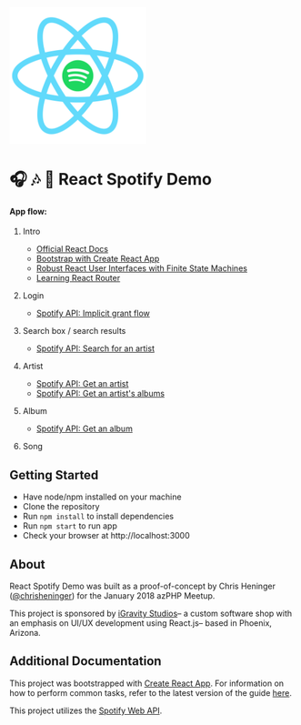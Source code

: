<img src="./react-spotify.png" alt="React Spotify Demo Logo" width="240" />

# 🎧 🎶 📲 React Spotify Demo

#### App flow:

1. Intro

   * [Official React Docs](https://reactjs.org)
   * [Bootstrap with Create React App](https://github.com/facebookincubator/create-react-app)
   * [Robust React User Interfaces with Finite State Machines](https://css-tricks.com/robust-react-user-interfaces-with-finite-state-machines/)
   * [Learning React Router](https://css-tricks.com/learning-react-router/)

1. Login

   * [Spotify API: Implicit grant flow](https://developer.spotify.com/web-api/authorization-guide/#implicit_grant_flow)

1. Search box / search results

   * [Spotify API: Search for an artist](https://developer.spotify.com/web-api/search-item/)

1. Artist

   * [Spotify API: Get an artist](https://developer.spotify.com/web-api/get-artist/)
   * [Spotify API: Get an artist's albums](https://developer.spotify.com/web-api/get-artists-albums/)

1. Album

   * [Spotify API: Get an album](https://developer.spotify.com/web-api/get-album/)

1. Song

## Getting Started

* Have node/npm installed on your machine
* Clone the repository
* Run `npm install` to install dependencies
* Run `npm start` to run app
* Check your browser at http://localhost:3000

## About

React Spotify Demo was built as a proof-of-concept by Chris Heninger ([@chrisheninger](https://github.com/chrisheninger)) for the January 2018 azPHP Meetup.

This project is sponsored by [iGravity Studios](https://igravitystudios.com)– a custom software shop with an emphasis on UI/UX development using React.js– based in Phoenix, Arizona.

## Additional Documentation

This project was bootstrapped with [Create React App](https://github.com/facebookincubator/create-react-app). For information on how to perform common tasks, refer to the latest version of the guide [here](https://github.com/facebookincubator/create-react-app/blob/master/packages/react-scripts/template/README.md).

This project utilizes the [Spotify Web API](https://developer.spotify.com/web-api/).
